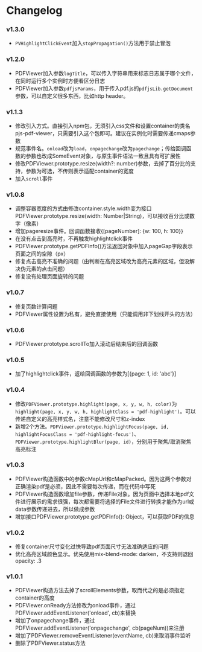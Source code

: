# Changelog
### v1.3.0
* `PVHighlightClickEvent`加入`stopPropagation()`方法用于禁止冒泡

### v1.2.0
* PDFViewer加入参数`logTitle`，可以传入字符串用来标志日志属于哪个文件，在同时运行多个实例时方便看区分日志
* PDFViewer加入参数`pdfjsParams`，用于传入pdf.js的`pdfjsLib.getDocument`参数，可以自定义很多东西，比如http header。

### v1.1.3
* 修改引入方式。直接引入npm包，无须引入css文件和设置container的类名pjs-pdf-viewer，只需要引入这个包即可。建议在实例化时需要传递cmaps参数
* 规范事件名。`onload`改为`load`，`onpagechange`改为`pagechange`；传给回调函数的参数也改成SomeEvent对象，与原生事件语法一致且具有可扩展性
* 修改PDFViewer.prototype.resize(width?: number)参数，去掉了百分比的支持，参数为可选，不传则表示适配container的宽度
* 加入`scroll`事件

### v1.0.8
* 调整容器宽度的方式由修改container.style.width变为接口PDFViewer.prototype.resize(width: Number|String)，可以接收百分比或数字（像素）
* 增加pageresize事件。回调函数接收{[pageNumber]: {w: 100, h: 100}}
* 在没有点击到高亮时，不再触发highlightclick事件
* PDFViewer.prototype.getPDFInfo()方法返回对象中加入pageGap字段表示页面之间的空隙（px）
* 修复点击高亮不准确的问题（由判断在高亮区域改为高亮元素的区域，但没解决伪元素的点击问题）
* 修复没有处理页面旋转的问题

### v1.0.7
* 修复页数计算问题
* PDFViewer属性设置为私有，避免直接使用（只能调用非下划线开头的方法）

### v1.0.6
* PDFViewer.prototype.scrollTo加入滚动后结束后的回调函数

### v1.0.5
* 加了highlightclick事件，返给回调函数的参数为[{page: 1, id: 'abc'}]

### v1.0.4
* 修改`PDFViewer.prototype.highlight(page, x, y, w, h, color)`为`highlight(page, x, y, w, h, highlightClass = 'pdf-highlight')`。可以传递自定义的高亮样式名，注意不能修改尺寸和z-index
* 新增2个方法。`PDFViewer.prototype.highlightFocus(page, id, highlightFocusClass = 'pdf-highlight-focus')`、`PDFViewer.prototype.highlightBlur(page, id)`，分别用于聚焦/取消聚焦高亮标注

### v1.0.3
* PDFViewer构造函数中的参数cMapUrl和cMapPacked。因为这两个参数对正确渲染pdf是必须，因此不需要每次传递，而在代码中写死
* PDFViewer构造函数增加file参数，传递File对象。因为页面中选择本地pdf文件进行展示的需求很强，每次都需要将选择的File文件进行转换才能作为url或data参数传递进去，所以做成参数
* 增加接口PDFViewer.prototype.getPDFInfo(): Object，可以获取PDF的信息

### v1.0.2
* 修复container尺寸变化过快导致pdf页面尺寸无法准确适应的问题
* 优化高亮区域颜色显示。优先使用mix-blend-mode: darken，不支持则退回opacity: .3

### v1.0.1
* PDFViewer构造方法去掉了scrollElements参数，取而代之的是必须指定container的高度
* PDFViewer.onReady方法修改为onload事件，通过PDFViewer.addEventListener('onload', cb)来替换
* 增加了onpagechange事件，通过PDFViewer.addEventListener('onpagechange', cb(pageNum))来注册
* 增加了PDFViewer.removeEventListener(eventName, cb)来取消事件监听
* 删除了PDFViewer.status方法
